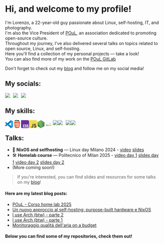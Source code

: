 # Hi, and welcome to my profile!

I'm Lorenzo, a 22-year-old guy passionate about Linux, self-hosting, IT, and photography.  
I'm also the Vice President of [POuL](https://poul.org/), an association dedicated to promoting open-source culture.  
Throughout my journey, I've also delivered several talks on topics related to open source, Linux, and self-hosting.  
Here you'll find a collection of my personal projects — take a look!  
You can also find more of my work on the [POuL GitLab](https://gitlab.poul.org/lolloandr)

Don't forget to check out my [blog](https://www.lolloandr.com/blog/) and follow me on my social media!

## My socials:
<a href="https://www.instagram.com/lolloandr/"><img align="left" width="26px" src="https://img.icons8.com/fluency/48/000000/instagram-new.png"/></a>
<a href="https://lollo03.github.io"><img align="left" width="26px" src="https://img.icons8.com/external-prettycons-lineal-color-prettycons/49/000000/external-world-travel-prettycons-lineal-color-prettycons-1.png"/></a>
<a href="https://telegram.me/lollo_0"><img align="left" width="26px" src="https://img.icons8.com/color/48/000000/telegram-app--v1.png"/></a>
<br/>

## My skills:
<img align="left" alt="Visual Studio Code" width="26px" src="https://raw.githubusercontent.com/github/explore/80688e429a7d4ef2fca1e82350fe8e3517d3494d/topics/visual-studio-code/visual-studio-code.png" />
<img align="left" alt="HTML5" width="26px" src="https://raw.githubusercontent.com/github/explore/80688e429a7d4ef2fca1e82350fe8e3517d3494d/topics/html/html.png" />
<img align="left" alt="CSS3" width="26px" src="https://raw.githubusercontent.com/github/explore/80688e429a7d4ef2fca1e82350fe8e3517d3494d/topics/css/css.png" />
<img align="left" alt="JavaScript" width="26px" src="https://raw.githubusercontent.com/github/explore/80688e429a7d4ef2fca1e82350fe8e3517d3494d/topics/javascript/javascript.png" />
<img align="left" alt="Node.js" width="26px" src="https://raw.githubusercontent.com/github/explore/80688e429a7d4ef2fca1e82350fe8e3517d3494d/topics/nodejs/nodejs.png" />
<img align="left" alt="MySQL" width="26px" src="https://raw.githubusercontent.com/github/explore/80688e429a7d4ef2fca1e82350fe8e3517d3494d/topics/mysql/mysql.png" />
<img align="left" src="https://img.icons8.com/color-glass/26/000000/github.png"/>
<img align="left" width="26px" src="https://upload.wikimedia.org/wikipedia/commons/9/95/Vue.js_Logo_2.svg" />
<img align="left" src="https://img.icons8.com/color/26/000000/python--v1.png"/>
<img align="left" src="https://img.icons8.com/fluency/26/000000/arduino.png"/>
<br/>

## Talks:
- 📢 **NixOS and selfhosting** — Linux day Milano 2024 - [video](https://www.youtube.com/watch?v=6fpSQU_LQEU) [slides](https://slides.poul.org/2024/linux-day/un-nuovo-approccio-al-self-hosting/#/)
- 🛠️ **Homelab course** — Politecnico of Milan 2025 - [video day 1](https://www.youtube.com/watch?v=XOUPMY81rnQ) [slides day 1](https://slides.poul.org/2025/homelab/homelab101/) [video day 2](https://www.youtube.com/watch?v=tgl-Oo65uE4) [slides day 2](https://slides.poul.org/2025/homelab/docker/#/)
- (More coming soon!)

> If you're interested, you can find slides and resources for some talks on my [blog](https://www.lolloandr.com/blog/)!

#### Here are my latest blog posts:
<!--START_SECTION:feed-->
* [POuL - Corso home lab 2025](https:&#x2F;&#x2F;www.lolloandr.com&#x2F;blog&#x2F;posts&#x2F;17-homelab-corso&#x2F;)
* [Un nuovo approccio al self-hosting: purpose-built hardware e NixOS](https:&#x2F;&#x2F;www.lolloandr.com&#x2F;blog&#x2F;posts&#x2F;16-nixos-linuxday&#x2F;)
* [I use Arch (btw) - parte 2](https:&#x2F;&#x2F;www.lolloandr.com&#x2F;blog&#x2F;posts&#x2F;15-arch-pt2&#x2F;)
* [I use Arch (btw) - parte 1](https:&#x2F;&#x2F;www.lolloandr.com&#x2F;blog&#x2F;posts&#x2F;14-arch-pt1&#x2F;)
* [Monitoraggio qualità dell&#39;aria on a budget](https:&#x2F;&#x2F;www.lolloandr.com&#x2F;blog&#x2F;posts&#x2F;13-air-monitoring&#x2F;)
<!--END_SECTION:feed-->

#### Below you can find some of my repositories, check them out!
